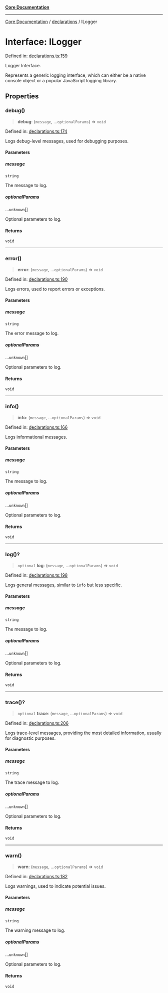 [**Core Documentation**](../../README.md)

***

[Core Documentation](../../README.md) / [declarations](../README.md) / ILogger

# Interface: ILogger

Defined in: [declarations.ts:159](https://github.com/stonemjs/core/blob/e2200da501349da1fec304d821c002bb6d055b61/src/declarations.ts#L159)

Logger Interface.

Represents a generic logging interface, which can either be a native console object or a popular JavaScript logging library.

## Properties

### debug()

> **debug**: (`message`, ...`optionalParams`) => `void`

Defined in: [declarations.ts:174](https://github.com/stonemjs/core/blob/e2200da501349da1fec304d821c002bb6d055b61/src/declarations.ts#L174)

Logs debug-level messages, used for debugging purposes.

#### Parameters

##### message

`string`

The message to log.

##### optionalParams

...`unknown`[]

Optional parameters to log.

#### Returns

`void`

***

### error()

> **error**: (`message`, ...`optionalParams`) => `void`

Defined in: [declarations.ts:190](https://github.com/stonemjs/core/blob/e2200da501349da1fec304d821c002bb6d055b61/src/declarations.ts#L190)

Logs errors, used to report errors or exceptions.

#### Parameters

##### message

`string`

The error message to log.

##### optionalParams

...`unknown`[]

Optional parameters to log.

#### Returns

`void`

***

### info()

> **info**: (`message`, ...`optionalParams`) => `void`

Defined in: [declarations.ts:166](https://github.com/stonemjs/core/blob/e2200da501349da1fec304d821c002bb6d055b61/src/declarations.ts#L166)

Logs informational messages.

#### Parameters

##### message

`string`

The message to log.

##### optionalParams

...`unknown`[]

Optional parameters to log.

#### Returns

`void`

***

### log()?

> `optional` **log**: (`message`, ...`optionalParams`) => `void`

Defined in: [declarations.ts:198](https://github.com/stonemjs/core/blob/e2200da501349da1fec304d821c002bb6d055b61/src/declarations.ts#L198)

Logs general messages, similar to `info` but less specific.

#### Parameters

##### message

`string`

The message to log.

##### optionalParams

...`unknown`[]

Optional parameters to log.

#### Returns

`void`

***

### trace()?

> `optional` **trace**: (`message`, ...`optionalParams`) => `void`

Defined in: [declarations.ts:206](https://github.com/stonemjs/core/blob/e2200da501349da1fec304d821c002bb6d055b61/src/declarations.ts#L206)

Logs trace-level messages, providing the most detailed information, usually for diagnostic purposes.

#### Parameters

##### message

`string`

The trace message to log.

##### optionalParams

...`unknown`[]

Optional parameters to log.

#### Returns

`void`

***

### warn()

> **warn**: (`message`, ...`optionalParams`) => `void`

Defined in: [declarations.ts:182](https://github.com/stonemjs/core/blob/e2200da501349da1fec304d821c002bb6d055b61/src/declarations.ts#L182)

Logs warnings, used to indicate potential issues.

#### Parameters

##### message

`string`

The warning message to log.

##### optionalParams

...`unknown`[]

Optional parameters to log.

#### Returns

`void`
